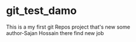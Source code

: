# git_test_damo
This is a my first git Repos project that's new some
<br>
author-Sajan Hossain there find new job
